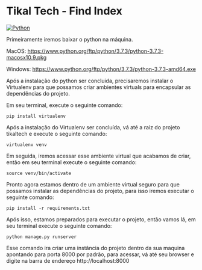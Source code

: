 # Tikal Tech - Find Index

[![Python](https://img.shields.io/badge/python-3.7.3-blue.svg)]()

Primeiramente iremos baixar o python na máquina.

MacOS: https://www.python.org/ftp/python/3.7.3/python-3.7.3-macosx10.9.pkg 

Windows: https://www.python.org/ftp/python/3.7.3/python-3.7.3-amd64.exe

Após a instalação do python ser concluida, precisaremos instalar o Virtualenv para que possamos criar ambientes virtuals para encapsular as dependências do projeto.

Em seu terminal, execute o seguinte comando:

```
pip install virtualenv
```

Após a instalação do Virtualenv ser concluída, vá até a raiz do projeto tikaltech e execute o seguinte comando:

```
virtualenv venv
```

Em seguida, iremos acessar esse ambiente virtual que acabamos de criar, então em seu terminal execute o seguinte comando:

```
source venv/bin/activate
```

Pronto agora estamos dentro de um ambiente virtual seguro para que possamos instalar as dependências do projeto, para isso iremos executar o seguinte comando:

```
pip install -r requirements.txt
```

Após isso, estamos preparados para executar o projeto, então vamos lá, em seu terminal execute o seguinte comando:

```
python manage.py runserver
```

Esse comando ira criar uma instância do projeto dentro da sua maquina apontando para porta 8000 por padrão, para acessar, vá até seu browser e digite na barra de endereço http://localhost:8000
